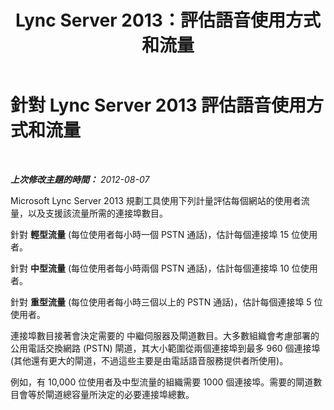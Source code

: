 ﻿---
title: Lync Server 2013：評估語音使用方式和流量
TOCTitle: 評估語音使用方式和流量
ms:assetid: 621b08fb-f894-4d91-ac38-e443401b098b
ms:mtpsurl: https://technet.microsoft.com/zh-tw/library/Gg398439(v=OCS.15)
ms:contentKeyID: 49291110
ms.date: 08/10/2015
mtps_version: v=OCS.15
ms.translationtype: HT
---

# 針對 Lync Server 2013 評估語音使用方式和流量

 

_**上次修改主題的時間：** 2012-08-07_

Microsoft Lync Server 2013 規劃工具使用下列計量評估每個網站的使用者流量，以及支援該流量所需的連接埠數目。

   針對 **輕型流量** (每位使用者每小時一個 PSTN 通話)，估計每個連接埠 15 位使用者。

   針對 **中型流量** (每位使用者每小時兩個 PSTN 通話)，估計每個連接埠 10 位使用者。

   針對 **重型流量** (每位使用者每小時三個以上的 PSTN 通話)，估計每個連接埠 5 位使用者。

連接埠數目接著會決定需要的 中繼伺服器及閘道數目。大多數組織會考慮部署的公用電話交換網路 (PSTN) 閘道，其大小範圍從兩個連接埠到最多 960 個連接埠 (其他還有更大的閘道，不過這些主要是由電話語音服務提供者所使用)。

例如，有 10,000 位使用者及中型流量的組織需要 1000 個連接埠。需要的閘道數目會等於閘道總容量所決定的必要連接埠總數。

